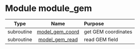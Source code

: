 # Module module_gem

| Type | Name | Purpose |
| :--: | :--: | :---------- |
| subroutine | [model_gem_coord](https://github.com/benjaminmenetrier/bump/tree/master/src/module_gem.F90#L26) | get GEM coordinates |
| subroutine | [model_gem_read](https://github.com/benjaminmenetrier/bump/tree/master/src/module_gem.F90#L137) | read GEM field |
